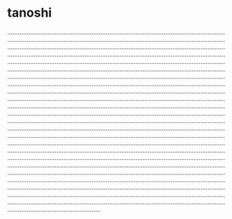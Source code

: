 # tanoshi
.....................................................................................................................................................................................................................................................................................................................................................................................................................................................................................................................................................................................................................................................................................................................................................................................................................................................................................................................................................................................................................................................................................................................................................................................................................................................................................................................................................................................................................................................................................................................................................................................................................................................................................................................................................................................................................................................................................................................................................................................................................................................................................................................................................................................................................................................................................................................................................................................................................................................................................................................................................................................................................................................................................................................................................................................................................................................................................................................................................................................................................................................................................................................................................
